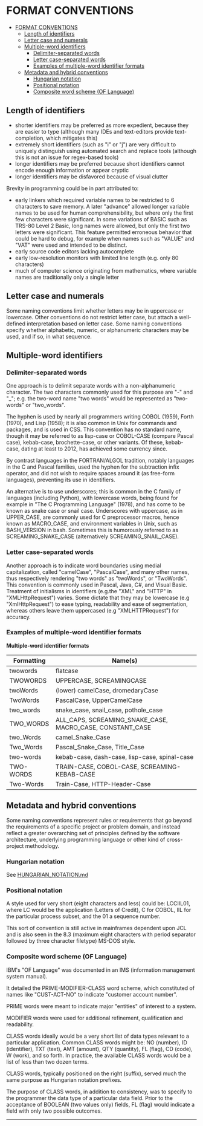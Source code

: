 # FORMAT CONVENTIONS

- [FORMAT CONVENTIONS](#format-conventions)
  - [Length of identifiers](#length-of-identifiers)
  - [Letter case and numerals](#letter-case-and-numerals)
  - [Multiple-word identifiers](#multiple-word-identifiers)
    - [Delimiter-separated words](#delimiter-separated-words)
    - [Letter case-separated words](#letter-case-separated-words)
    - [Examples of multiple-word identifier formats](#examples-of-multiple-word-identifier-formats)
  - [Metadata and hybrid conventions](#metadata-and-hybrid-conventions)
    - [Hungarian notation](#hungarian-notation)
    - [Positional notation](#positional-notation)
    - [Composite word scheme (OF Language)](#composite-word-scheme-of-language)

## Length of identifiers

- shorter identifiers may be preferred as more expedient, because they are easier to type (although many IDEs and text-editors provide text-completion, which mitigates this)
- extremely short identifiers (such as "i" or "j") are very difficult to uniquely distinguish using automated search and replace tools (although this is not an issue for regex-based tools)
- longer identifiers may be preferred because short identifiers cannot encode enough information or appear cryptic
- longer identifiers may be disfavored because of visual clutter

Brevity in programming could be in part attributed 
to:
- early linkers which required variable names to be restricted to 6 characters to save memory. A later "advance" allowed longer variable names to be used for human comprehensibility, but where only the first few characters were significant. In some variations of BASIC such as TRS-80 Level 2 Basic, long names were allowed, but only the first two letters were significant. This feature permitted erroneous behavior that could be hard to debug, for example when names such as "VALUE" and "VAT" were used and intended to be distinct.
- early source code editors lacking autocomplete
- early low-resolution monitors with limited line length (e.g. only 80 characters)
- much of computer science originating from mathematics, where variable names are traditionally only a single letter

## Letter case and numerals

Some naming conventions limit whether letters may be in uppercase or lowercase. Other conventions do not restrict letter case, but attach a well-defined interpretation based on letter case. Some naming conventions specify whether alphabetic, numeric, or alphanumeric characters may be used, and if so, in what sequence.

## Multiple-word identifiers

### Delimiter-separated words

One approach is to delimit separate words with a non-alphanumeric character. The two characters commonly used for this purpose are "-" and "_"; e.g. the two-word name "two words" would be represented as "two-words" or "two_words".

The hyphen is used by nearly all programmers writing COBOL (1959), Forth (1970), and Lisp (1958); it is also common in Unix for commands and packages, and is used in CSS. This convention has no standard name, though it may be referred to as lisp-case or COBOL-CASE (compare Pascal case), kebab-case, brochette-case, or other variants. Of these, kebab-case, dating at least to 2012, has achieved some currency since.

By contrast languages in the FORTRAN/ALGOL tradition, notably languages in the C and Pascal families, used the hyphen for the subtraction infix operator, and did not wish to require spaces around it (as free-form languages), preventing its use in identifiers.

An alternative is to use underscores; this is common in the C family of languages (including Python), with lowercase words, being found for example in "The C Programming Language" (1978), and has come to be known as snake case or snail case. Underscores with uppercase, as in UPPER_CASE, are commonly used for C preprocessor macros, hence known as MACRO_CASE, and environment variables in Unix, such as BASH_VERSION in bash. Sometimes this is humorously referred to as SCREAMING_SNAKE_CASE (alternatively SCREAMING_SNAIL_CASE).

### Letter case-separated words

Another approach is to indicate word boundaries using medial capitalization, called "camelCase", "PascalCase", and many other names, thus respectively rendering "two words" as "twoWords", or "TwoWords". This convention is commonly used in Pascal, Java, C#, and Visual Basic. Treatment of initialisms in identifiers (e.g.the "XML" and "HTTP" in "XMLHttpRequest") varies. Some dictate that they may be lowercase (e.g "XmlHttpRequest") to ease typing, readability and ease of segmentation, whereas others leave them uppercased (e.g "XMLHTTPRequest") for accuracy.

### Examples of multiple-word identifier formats

**Multiple-word identifier formats**

**Formatting** | **Name(s)**
---|---
twowords  | flatcase
TWOWORDS  | UPPERCASE, SCREAMINGCASE
twoWords  | (lower) camelCase, dromedaryCase 
TwoWords  | PascalCase, UpperCamelCase
two_words | snake_case, snail_case, pothole_case
TWO_WORDS | ALL_CAPS, SCREAMING_SNAKE_CASE, MACRO_CASE, CONSTANT_CASE
two_Words | camel_Snake_Case
Two_Words | Pascal_Snake_Case, Title_Case
two-words | kebab-case, dash-case, lisp-case, spinal-case
TWO-WORDS | TRAIN-CASE, COBOL-CASE, SCREAMING-KEBAB-CASE
Two-Words | Train-Case, HTTP-Header-Case

## Metadata and hybrid conventions

Some naming conventions represent rules or requirements that go beyond the requirements of a specific project or problem domain, and instead reflect a greater overarching set of principles defined by the software architecture, underlying programming language or other kind of cross-project methodology.

### Hungarian notation

See [HUNGARIAN_NOTATION.md](HUNGARIAN_NOTATION.md)

### Positional notation

A style used for very short (eight characters and less) could be:
LCCIIL01, where LC would be the application (Letters of Credit), C for COBOL, IIL for the particular process subset, and the 01 a sequence number.

This sort of convention is still active in mainframes dependent upon JCL and is also seen in the 8.3 (maximum eight characters with period separator followed by three character filetype) MS-DOS style.

### Composite word scheme (OF Language)

IBM's "OF Language" was documented in an IMS (information management system manual).

It detailed the PRIME-MODIFIER-CLASS word scheme, which constituted of names like "CUST-ACT-NO" to indicate "customer account number".

PRIME words were meant to indicate major "entities" of interest to a system.

MODIFIER words were used for additional refinement, qualification and readability.

CLASS words ideally would be a very short list of data types relevant to a particular application. Common CLASS words might be: NO (number), ID (identifier), TXT (text), AMT (amount), QTY (quantity), FL (flag), CD (code), W (work), and so forth. In practice, the available CLASS words would be a list of less than two dozen terms.

CLASS words, typically positioned on the right (suffix), served much the same purpose as Hungarian notation prefixes.

The purpose of CLASS words, in addition to consistency, was to specify to the programmer the data type of a particular data field. Prior to the acceptance of BOOLEAN (two values only) fields, FL (flag) would indicate a field with only two possible outcomes.

---
